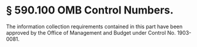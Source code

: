 # § 590.100   OMB Control Numbers.

The information collection requirements contained in this part have been approved by the Office of Management and Budget under Control No. 1903-0081.




